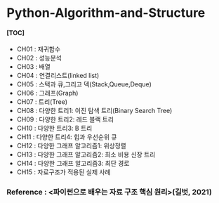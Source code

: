 # **Python-Algorithm-and-Structure**

#### **[TOC]**
- CH01 : 재귀함수
- CH02 : 성능분석
- CH03 : 배열
- CH04 : 연결리스트(linked list)
- CH05 : 스택과 큐,그리고 덱(Stack,Queue,Deque)
- CH06 : 그래프(Graph)
- CH07 : 트리(Tree)
- CH08 : 다양한 트리1: 이진 탐색 트리(Binary Search Tree)
- CH09 : 다양한 트리2: 레드 블랙 트리
- CH10 : 다양한 트리3: B 트리
- CH11 : 다양한 트리4: 힙과 우선순위 큐
- CH12 : 다양한 그래프 알고리즘1: 위상정렬
- CH13 : 다양한 그래프 알고리즘2: 최소 비용 신장 트리
- CH14 : 다양한 그래프 알고리즘3: 최단 경로
- CH15 : 자료구조가 적용된 실제 사례


### **Reference : <파이썬으로 배우는 자료 구조 핵심 원리>(길벗, 2021)**